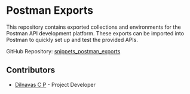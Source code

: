 # Postman Exports

This repository contains exported collections and environments for the Postman API development platform. These exports can be imported into Postman to quickly set up and test the provided APIs.

GitHub Repository: [snippets_postman_exports](https://github.com/Dilnavas/snippets_postman_exports.git)


## Contributors
- [Dilnavas C P](https://github.com/Dilnavas) - Project Developer
